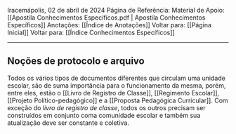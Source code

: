 Iracemápolis, 02 de abril de 2024
Página de Referência:
Material de Apoio: [[Apostila Conhecimentos Específicos.pdf | Apostila Conhecimentos Específicos]]
Anotações: [[Índice de Anotações]]
Voltar para: [[Página Inicial]]
Voltar para: [[Índice Conhecimentos Específicos]]
___________________
## Noções de protocolo e arquivo
Todos os vários tipos de documentos diferentes que circulam uma unidade escolar, são de suma importância para o funcionamento da mesma, porém, entre eles, estão o [[Livro de Registro de Classe]], [[Regimento Escolar]], [[Projeto Político-pedagógico]] e a [[Proposta Pedagógica Curricular]].
Com exceção do *livro de registro de classe*, todos os outros precisam ser construídos em conjunto coma comunidade escolar e também sua atualização deve ser constante e coletiva.